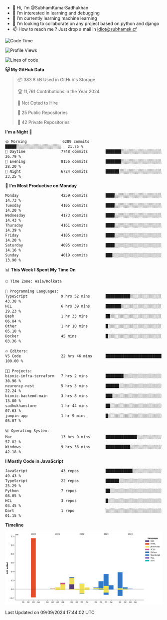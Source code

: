- 👋 Hi, I’m @SubhamKumarSadhukhan
- 👀 I’m interested in learning and debugging
- 🌱 I’m currently learning machine learning
- 💞️ I’m looking to collaborate on any project based on python and django
- 📫 How to reach me ?
      Just drop a mail in idiot@subhamsk.cf

<!---
SubhamKumarSadhukhan/SubhamKumarSadhukhan is a ✨ special ✨ repository because its `README.md` (this file) appears on your GitHub profile.
You can click the Preview link to take a look at your changes.
--->


<!--START_SECTION:waka-->
![Code Time](http://img.shields.io/badge/Code%20Time-2%2C481%20hrs%2021%20mins-blue)

![Profile Views](http://img.shields.io/badge/Profile%20Views-1-blue)

![Lines of code](https://img.shields.io/badge/From%20Hello%20World%20I%27ve%20Written-2.9%20million%20lines%20of%20code-blue)

**🐱 My GitHub Data** 

> 📦 383.8 kB Used in GitHub's Storage 
 > 
> 🏆 11,761 Contributions in the Year 2024
 > 
> 🚫 Not Opted to Hire
 > 
> 📜 25 Public Repositories 
 > 
> 🔑 42 Private Repositories 
 > 
**I'm a Night 🦉** 

```text
🌞 Morning                6289 commits        █████░░░░░░░░░░░░░░░░░░░░   21.75 % 
🌆 Daytime                7748 commits        ███████░░░░░░░░░░░░░░░░░░   26.79 % 
🌃 Evening                8156 commits        ███████░░░░░░░░░░░░░░░░░░   28.20 % 
🌙 Night                  6724 commits        ██████░░░░░░░░░░░░░░░░░░░   23.25 % 
```
📅 **I'm Most Productive on Monday** 

```text
Monday                   4259 commits        ████░░░░░░░░░░░░░░░░░░░░░   14.73 % 
Tuesday                  4105 commits        ████░░░░░░░░░░░░░░░░░░░░░   14.20 % 
Wednesday                4173 commits        ████░░░░░░░░░░░░░░░░░░░░░   14.43 % 
Thursday                 4161 commits        ████░░░░░░░░░░░░░░░░░░░░░   14.39 % 
Friday                   4105 commits        ████░░░░░░░░░░░░░░░░░░░░░   14.20 % 
Saturday                 4095 commits        ████░░░░░░░░░░░░░░░░░░░░░   14.16 % 
Sunday                   4019 commits        ███░░░░░░░░░░░░░░░░░░░░░░   13.90 % 
```


📊 **This Week I Spent My Time On** 

```text
🕑︎ Time Zone: Asia/Kolkata

💬 Programming Languages: 
TypeScript               9 hrs 52 mins       ███████████░░░░░░░░░░░░░░   43.38 % 
HCL                      6 hrs 39 mins       ███████░░░░░░░░░░░░░░░░░░   29.23 % 
Bash                     1 hr 33 mins        ██░░░░░░░░░░░░░░░░░░░░░░░   06.84 % 
Other                    1 hr 10 mins        █░░░░░░░░░░░░░░░░░░░░░░░░   05.18 % 
Docker                   45 mins             █░░░░░░░░░░░░░░░░░░░░░░░░   03.36 % 

🔥 Editors: 
VS Code                  22 hrs 46 mins      █████████████████████████   100.00 % 

🐱‍💻 Projects: 
bionic-infra-terraform   7 hrs 2 mins        ████████░░░░░░░░░░░░░░░░░   30.96 % 
neuroncy-nest            5 hrs 3 mins        ██████░░░░░░░░░░░░░░░░░░░   22.24 % 
bionic-backend-main      3 hrs 8 mins        ███░░░░░░░░░░░░░░░░░░░░░░   13.80 % 
sadhukhanstore           1 hr 44 mins        ██░░░░░░░░░░░░░░░░░░░░░░░   07.63 % 
jumpin-app               1 hr 9 mins         █░░░░░░░░░░░░░░░░░░░░░░░░   05.07 % 

💻 Operating System: 
Mac                      13 hrs 9 mins       ██████████████░░░░░░░░░░░   57.82 % 
Windows                  9 hrs 36 mins       ███████████░░░░░░░░░░░░░░   42.18 % 
```

**I Mostly Code in JavaScript** 

```text
JavaScript               43 repos            ████████████░░░░░░░░░░░░░   49.43 % 
TypeScript               22 repos            ██████░░░░░░░░░░░░░░░░░░░   25.29 % 
Python                   7 repos             ██░░░░░░░░░░░░░░░░░░░░░░░   08.05 % 
HCL                      3 repos             █░░░░░░░░░░░░░░░░░░░░░░░░   03.45 % 
Dart                     1 repo              ░░░░░░░░░░░░░░░░░░░░░░░░░   01.15 % 
```



**Timeline**

![Lines of Code chart](https://raw.githubusercontent.com/SubhamKumarSadhukhan/SubhamKumarSadhukhan/main/assets/bar_graph.png)


 Last Updated on 09/09/2024 17:44:02 UTC
<!--END_SECTION:waka-->
